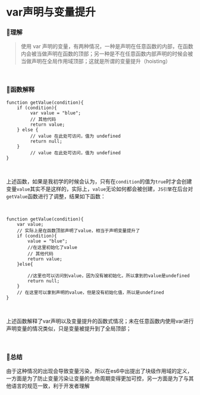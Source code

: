 # var声明与变量提升

### 🎈理解

> 使用 var 声明的变量，有两种情况，一种是声明在任意函数的内部，在函数内会被当做声明在函数的顶部；另一种是不在任意函数内部声明的时候会被当做声明在全局作用域顶部；这就是所谓的变量提升（hoisting）

&nbsp;

### 🎈函数解释

```变量提升
function getValue(condition){
	if (condition){								
	     var value = "blue";
	   	 // 其他代码
		 return value;			
	} else {
		 // value 在此处可访问，值为 undefined
		 return null;				
	}
		 // value 在此处可访问，值为 undefined 
}
```

&nbsp;

上述函数，如果是我初学的时候会认为，只有在`condition`的值为`true`时才会创建变量`value`其实不是这样的，实际上，`value`无论如何都会被创建，`JS引擎`在后台对`getValue`函数进行了调整，结果如下函数：

&nbsp;

```后台渲染
function getValue(condition){
	var value;
	// 实际上是在函数顶部声明了value，相当于声明变量提升了
    if (condition){
    	value = "blue";
    	//在这里初始化了value
    	// 其他代码
    	return value;
    }else{ 
    
        //这里也可以访问到value，因为没有被初始化，所以拿到的value是undefined
        return null;
    }
    // 在这里可以拿到声明的value，但是没有初始化值，所以是undefined
}
```

&nbsp;

上述函数解释了var声明以及变量提升的函数式情况；未在任意函数内使用var进行声明变量的情况类似，只是变量被提升到了全局顶部；

&nbsp;

### 🎈总结

由于这种情况的出现会导致变量污染，所以在es6中出提出了块级作用域的定义，一方面是为了防止变量污染让变量的生命周期变得更加可控，另一方面是为了与其他语言的规范一致，利于开发者理解



